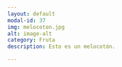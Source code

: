 ```yaml
---
layout: default
modal-id: 37
img: melocoton.jpg
alt: image-alt
category: Fruta
description: Esto es un melocotón.

---
```

